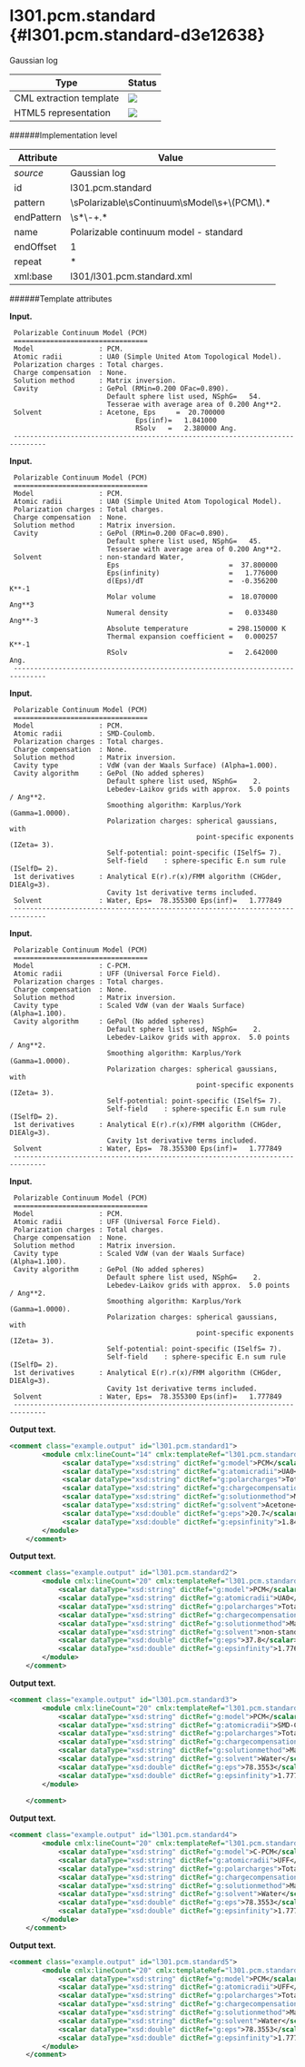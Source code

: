 # l301.pcm.standard {#l301.pcm.standard-d3e12638}

Gaussian log

| Type                                                                                                                                                                                                  | Status                                                                                                                                                                                                |
|----|----|
| CML extraction template                                                                                                                                                                               | ![](/imgs/Total.png)                                                                                                                                                                                  |
| HTML5 representation                                                                                                                                                                                  | ![](/imgs/Partial.png)                                                                                                                                                                                |

######Implementation level

| Attribute                                                                                                                                                                                             | Value                                                                                                                                                                                                 |
|----|----|
| *source*                                                                                                                                                                                              | Gaussian log                                                                                                                                                                                          |
| id                                                                                                                                                                                                    | l301.pcm.standard                                                                                                                                                                                     |
| pattern                                                                                                                                                                                               | \\sPolarizable\\sContinuum\\sModel\\s+\\(PCM\\).\*                                                                                                                                                    |
| endPattern                                                                                                                                                                                            | \\s\*\\-+.\*                                                                                                                                                                                          |
| name                                                                                                                                                                                                  | Polarizable continuum model - standard                                                                                                                                                                |
| endOffset                                                                                                                                                                                             | 1                                                                                                                                                                                                     |
| repeat                                                                                                                                                                                                | \*                                                                                                                                                                                                    |
| xml:base                                                                                                                                                                                              | l301/l301.pcm.standard.xml                                                                                                                                                                            |

######Template attributes

**Input.**

     Polarizable Continuum Model (PCM)
     =================================
     Model                : PCM.
     Atomic radii         : UA0 (Simple United Atom Topological Model).
     Polarization charges : Total charges.
     Charge compensation  : None.
     Solution method      : Matrix inversion.
     Cavity               : GePol (RMin=0.200 OFac=0.890).
                            Default sphere list used, NSphG=   54.
                            Tesserae with average area of 0.200 Ang**2.
     Solvent              : Acetone, Eps     =  20.700000
                                   Eps(inf)=   1.841000
                                   RSolv   =   2.380000 Ang.
     ------------------------------------------------------------------------------

**Input.**

     Polarizable Continuum Model (PCM)
     =================================
     Model                : PCM.
     Atomic radii         : UA0 (Simple United Atom Topological Model).
     Polarization charges : Total charges.
     Charge compensation  : None.
     Solution method      : Matrix inversion.
     Cavity               : GePol (RMin=0.200 OFac=0.890).
                            Default sphere list used, NSphG=   45.
                            Tesserae with average area of 0.200 Ang**2.
     Solvent              : non-standard Water,
                            Eps                           =  37.800000
                            Eps(infinity)                 =   1.776000
                            d(Eps)/dT                     =  -0.356200 K**-1
                            Molar volume                  =  18.070000 Ang**3
                            Numeral density               =   0.033480 Ang**-3
                            Absolute temperature          = 298.150000 K
                            Thermal expansion coefficient =   0.000257 K**-1
                            RSolv                         =   2.642000 Ang.
     ------------------------------------------------------------------------------

**Input.**

     Polarizable Continuum Model (PCM)
     =================================
     Model                : PCM.
     Atomic radii         : SMD-Coulomb.
     Polarization charges : Total charges.
     Charge compensation  : None.
     Solution method      : Matrix inversion.
     Cavity type          : VdW (van der Waals Surface) (Alpha=1.000).
     Cavity algorithm     : GePol (No added spheres)
                            Default sphere list used, NSphG=    2.
                            Lebedev-Laikov grids with approx.  5.0 points / Ang**2.
                            Smoothing algorithm: Karplus/York (Gamma=1.0000).
                            Polarization charges: spherical gaussians, with
                                                  point-specific exponents (IZeta= 3).
                            Self-potential: point-specific (ISelfS= 7).
                            Self-field    : sphere-specific E.n sum rule (ISelfD= 2).
     1st derivatives      : Analytical E(r).r(x)/FMM algorithm (CHGder, D1EAlg=3).
                            Cavity 1st derivative terms included.
     Solvent              : Water, Eps=  78.355300 Eps(inf)=   1.777849
     ------------------------------------------------------------------------------

**Input.**

     Polarizable Continuum Model (PCM)
     =================================
     Model                : C-PCM.
     Atomic radii         : UFF (Universal Force Field).
     Polarization charges : Total charges.
     Charge compensation  : None.
     Solution method      : Matrix inversion.
     Cavity type          : Scaled VdW (van der Waals Surface) (Alpha=1.100).
     Cavity algorithm     : GePol (No added spheres)
                            Default sphere list used, NSphG=    2.
                            Lebedev-Laikov grids with approx.  5.0 points / Ang**2.
                            Smoothing algorithm: Karplus/York (Gamma=1.0000).
                            Polarization charges: spherical gaussians, with
                                                  point-specific exponents (IZeta= 3).
                            Self-potential: point-specific (ISelfS= 7).
                            Self-field    : sphere-specific E.n sum rule (ISelfD= 2).
     1st derivatives      : Analytical E(r).r(x)/FMM algorithm (CHGder, D1EAlg=3).
                            Cavity 1st derivative terms included.
     Solvent              : Water, Eps=  78.355300 Eps(inf)=   1.777849
     ------------------------------------------------------------------------------

**Input.**

     Polarizable Continuum Model (PCM)
     =================================
     Model                : PCM.
     Atomic radii         : UFF (Universal Force Field).
     Polarization charges : Total charges.
     Charge compensation  : None.
     Solution method      : Matrix inversion.
     Cavity type          : Scaled VdW (van der Waals Surface) (Alpha=1.100).
     Cavity algorithm     : GePol (No added spheres)
                            Default sphere list used, NSphG=    2.
                            Lebedev-Laikov grids with approx.  5.0 points / Ang**2.
                            Smoothing algorithm: Karplus/York (Gamma=1.0000).
                            Polarization charges: spherical gaussians, with
                                                  point-specific exponents (IZeta= 3).
                            Self-potential: point-specific (ISelfS= 7).
                            Self-field    : sphere-specific E.n sum rule (ISelfD= 2).
     1st derivatives      : Analytical E(r).r(x)/FMM algorithm (CHGder, D1EAlg=3).
                            Cavity 1st derivative terms included.
     Solvent              : Water, Eps=  78.355300 Eps(inf)=   1.777849
     ------------------------------------------------------------------------------

**Output text.**

```xml
<comment class="example.output" id="l301.pcm.standard1">
        <module cmlx:lineCount="14" cmlx:templateRef="l301.pcm.standard">
             <scalar dataType="xsd:string" dictRef="g:model">PCM</scalar>
             <scalar dataType="xsd:string" dictRef="g:atomicradii">UA0</scalar>
             <scalar dataType="xsd:string" dictRef="g:polarcharges">Total charges</scalar>
             <scalar dataType="xsd:string" dictRef="g:chargecompensation">None</scalar>
             <scalar dataType="xsd:string" dictRef="g:solutionmethod">Matrix inversion</scalar>
             <scalar dataType="xsd:string" dictRef="g:solvent">Acetone</scalar>
             <scalar dataType="xsd:double" dictRef="g:eps">20.7</scalar>
             <scalar dataType="xsd:double" dictRef="g:epsinfinity">1.841</scalar>
        </module> 
    </comment>
```

**Output text.**

```xml
<comment class="example.output" id="l301.pcm.standard2">
        <module cmlx:lineCount="20" cmlx:templateRef="l301.pcm.standard">
            <scalar dataType="xsd:string" dictRef="g:model">PCM</scalar>
            <scalar dataType="xsd:string" dictRef="g:atomicradii">UA0</scalar>
            <scalar dataType="xsd:string" dictRef="g:polarcharges">Total charges</scalar>
            <scalar dataType="xsd:string" dictRef="g:chargecompensation">None</scalar>
            <scalar dataType="xsd:string" dictRef="g:solutionmethod">Matrix inversion</scalar>
            <scalar dataType="xsd:string" dictRef="g:solvent">non-standard Water</scalar>
            <scalar dataType="xsd:double" dictRef="g:eps">37.8</scalar>
            <scalar dataType="xsd:double" dictRef="g:epsinfinity">1.776</scalar>
        </module> 
    </comment>
```

**Output text.**

```xml
<comment class="example.output" id="l301.pcm.standard3">
        <module cmlx:lineCount="20" cmlx:templateRef="l301.pcm.standard">
            <scalar dataType="xsd:string" dictRef="g:model">PCM</scalar>
            <scalar dataType="xsd:string" dictRef="g:atomicradii">SMD-Coulomb.</scalar>
            <scalar dataType="xsd:string" dictRef="g:polarcharges">Total charges</scalar>
            <scalar dataType="xsd:string" dictRef="g:chargecompensation">None</scalar>
            <scalar dataType="xsd:string" dictRef="g:solutionmethod">Matrix inversion</scalar>
            <scalar dataType="xsd:string" dictRef="g:solvent">Water</scalar>
            <scalar dataType="xsd:double" dictRef="g:eps">78.3553</scalar>
            <scalar dataType="xsd:double" dictRef="g:epsinfinity">1.777849</scalar>
        </module>
            
    </comment>
```

**Output text.**

```xml
<comment class="example.output" id="l301.pcm.standard4">
        <module cmlx:lineCount="20" cmlx:templateRef="l301.pcm.standard">         
            <scalar dataType="xsd:string" dictRef="g:model">C-PCM</scalar>
            <scalar dataType="xsd:string" dictRef="g:atomicradii">UFF</scalar>
            <scalar dataType="xsd:string" dictRef="g:polarcharges">Total charges</scalar>
            <scalar dataType="xsd:string" dictRef="g:chargecompensation">None</scalar>
            <scalar dataType="xsd:string" dictRef="g:solutionmethod">Matrix inversion</scalar>
            <scalar dataType="xsd:string" dictRef="g:solvent">Water</scalar>
            <scalar dataType="xsd:double" dictRef="g:eps">78.3553</scalar>
            <scalar dataType="xsd:double" dictRef="g:epsinfinity">1.777849</scalar>
        </module> 
    </comment>
```

**Output text.**

```xml
<comment class="example.output" id="l301.pcm.standard5">      
        <module cmlx:lineCount="20" cmlx:templateRef="l301.pcm.standard">
            <scalar dataType="xsd:string" dictRef="g:model">PCM</scalar>
            <scalar dataType="xsd:string" dictRef="g:atomicradii">UFF</scalar>
            <scalar dataType="xsd:string" dictRef="g:polarcharges">Total charges</scalar>
            <scalar dataType="xsd:string" dictRef="g:chargecompensation">None</scalar>
            <scalar dataType="xsd:string" dictRef="g:solutionmethod">Matrix inversion</scalar>
            <scalar dataType="xsd:string" dictRef="g:solvent">Water</scalar>
            <scalar dataType="xsd:double" dictRef="g:eps">78.3553</scalar>
            <scalar dataType="xsd:double" dictRef="g:epsinfinity">1.777849</scalar>
        </module> 
    </comment>
```
